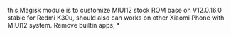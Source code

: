 this Magisk module is to customize MIUI12 stock ROM base on V12.0.16.0 stable for Redmi K30u, should also can works on other Xiaomi Phone with MIUI12 system.
Remove builtin apps;
*
